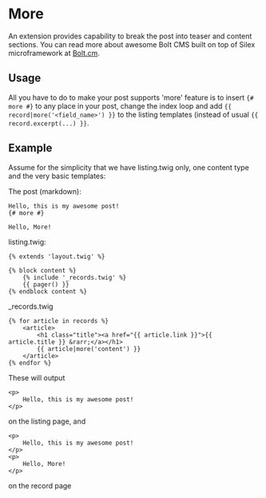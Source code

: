 More
====

An extension provides capability to break the post into teaser and content sections. You can read more about
awesome Bolt CMS built on top of Silex microframework at [Bolt.cm](http://bolt.cm).

Usage
-----

All you have to do to make your post supports 'more' feature is to insert `{# more #}` to any place in your post,
change the index loop and add `{{ record|more('<field_name>') }}` to the listing templates (instead of usual `{{ record.excerpt(...) }}`.

Example
-------

Assume for the simplicity that we have listing.twig only, one content type and the very basic templates:

The post (markdown):

    Hello, this is my awesome post!
    {# more #}

    Hello, More!

listing.twig:

    {% extends 'layout.twig' %}

    {% block content %}
        {% include '_records.twig' %}
        {{ pager() }}
    {% endblock content %}

_records.twig

    {% for article in records %}
        <article>
            <h1 class="title"><a href="{{ article.link }}">{{ article.title }} &rarr;</a></h1>
            {{ article|more('content') }}
        </article>
    {% endfor %}

These will output

    <p>
        Hello, this is my awesome post!
    </p>

on the listing page, and

    <p>
        Hello, this is my awesome post!
    </p>
    <p>
        Hello, More!
    </p>

on the record page